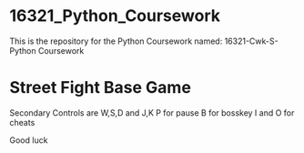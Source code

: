 # 16321_Python_Coursework

This is the repository for the Python Coursework named: 16321-Cwk-S-Python Coursework



<H1>Street Fight Base Game</H1>

Secondary Controls are W,S,D and J,K
P for pause
B for bosskey
I and O for cheats

Good luck
